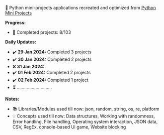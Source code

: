 🐍 Python mini-projects applications recreated and optimized from [Python Mini Projects](https://python-world.github.io/python-mini-projects/#/)

**Progress:**
- 📅 Completed projects: 8/103

**Daily Updates:**
- ✔️ **29 Jan 2024:** Completed 3 projects
- ✔️ **30 Jan 2024:** Completed 2 projects
- ❌ **31 Jan 2024:**
- ✔️ **01 Feb 2024:** Completed 2 projects
- ✔️ **02 Feb 2024:** Completed 1 project
- ⏳ *............................*

**Notes:**
- 📚 Libraries/Modules used till now: json, random, string, os, re, platform
- 💡 Concepts used till now: Data structures, Working with randomness, Error handling, File handling, Operating system interaction, JSON data, CSV, RegEx, console-based UI game, Website blocking
